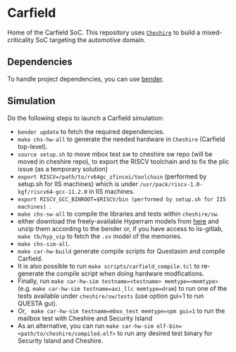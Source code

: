 # Carfield

Home of the Carfield SoC. This repository uses
[`Cheshire`](https://github.com/pulp-platform/cheshire) to build a
mixed-criticality SoC targeting the automotive domain.

## Dependencies
To handle project dependencies, you can use
[bender](https://github.com/pulp-platform/bender).


## Simulation

Do the following steps to launch a Carfield simulation:

 * `bender update` to fetch the required dependencies.
 * `make chs-hw-all` to generate the needed hardware in `Cheshire` (Carfield
   top-level).
 * `source setup.sh` to move mbox test sw to cheshire sw repo (will be moved in cheshire repo),
   to export the RISCV toolchain and to fix the plic issue (as a temporary solution)
 * `export RISCV=/path/to/rv64gc_zfincei/toolchain` (performed by setup.sh for IIS machines)
   which is under `/usr/pack/riscv-1.0-kgf/riscv64-gcc-11.2.0` in IIS machines.
 * `export RISCV_GCC_BINROOT=$RISCV/bin (performed by setup.sh for IIS machines) `.
 * `make chs-sw-all` to compile the libraries and tests within `cheshire/sw`.
 * either download the freely-available Hyperram models from
   [here](https://www.cypress.com/documentation/models/verilog/s27kl0641-s27ks0641-verilog)
   and unzip them according to the bender or, if you have access to iis-gitlab,
   `make tb/hyp_vip` to fetch the `.sv` model of the memories.
 * `make chs-sim-all`.
 * `make car-hw-build` generate compile scripts for Questasim and compile
   Carfield.
 * It is also possible to run `make scripts/carfield_compile.tcl` to re-generate
   the compile script when doing hardware modfications.
 * Finally, run `make car-hw-sim testname=<testname> memtype=<memtype>` (e.g.
   `make car-hw-sim testname=axi_llc memtype=dram`) to run one of the tests
   available under `cheshire/sw/tests` (use option gui=1 to run QUESTA gui).
 * Or, ` make car-hw-sim testname=mbox_test memtype=spm gui=1` to run the mailbox test with Cheshire and Security Island
 * As an alternative, you can run `make car-hw-sim
   elf-bin=<path/to/cheshire/compiled.elf>`
   to run any desired test binary for Security Island and Cheshire.
